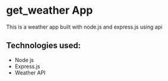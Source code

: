 # get_weather App
This is a weather app built with node.js and express.js using api

## Technologies used:
* Node js
* Express.js
* Weather API
